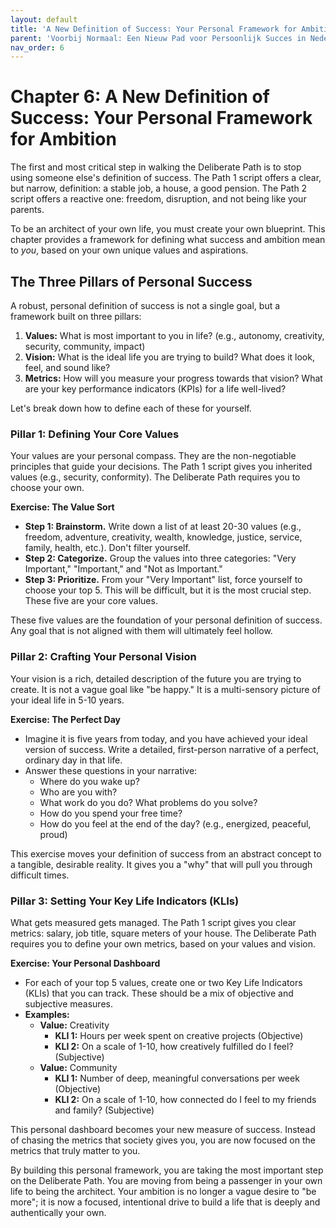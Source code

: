 ```yaml
---
layout: default
title: 'A New Definition of Success: Your Personal Framework for Ambition'
parent: 'Voorbij Normaal: Een Nieuw Pad voor Persoonlijk Succes in Nederland'
nav_order: 6
---
```


# Chapter 6: A New Definition of Success: Your Personal Framework for Ambition

The first and most critical step in walking the Deliberate Path is to stop using someone else's definition of success. The Path 1 script offers a clear, but narrow, definition: a stable job, a house, a good pension. The Path 2 script offers a reactive one: freedom, disruption, and not being like your parents. 

To be an architect of your own life, you must create your own blueprint. This chapter provides a framework for defining what success and ambition mean to *you*, based on your own unique values and aspirations.

## The Three Pillars of Personal Success

A robust, personal definition of success is not a single goal, but a framework built on three pillars:

1.  **Values:** What is most important to you in life? (e.g., autonomy, creativity, security, community, impact)
2.  **Vision:** What is the ideal life you are trying to build? What does it look, feel, and sound like?
3.  **Metrics:** How will you measure your progress towards that vision? What are your key performance indicators (KPIs) for a life well-lived?

Let's break down how to define each of these for yourself.

### Pillar 1: Defining Your Core Values

Your values are your personal compass. They are the non-negotiable principles that guide your decisions. The Path 1 script gives you inherited values (e.g., security, conformity). The Deliberate Path requires you to choose your own.

**Exercise: The Value Sort**

*   **Step 1: Brainstorm.** Write down a list of at least 20-30 values (e.g., freedom, adventure, creativity, wealth, knowledge, justice, service, family, health, etc.). Don't filter yourself.
*   **Step 2: Categorize.** Group the values into three categories: "Very Important," "Important," and "Not as Important."
*   **Step 3: Prioritize.** From your "Very Important" list, force yourself to choose your top 5. This will be difficult, but it is the most crucial step. These five are your core values.

These five values are the foundation of your personal definition of success. Any goal that is not aligned with them will ultimately feel hollow.

### Pillar 2: Crafting Your Personal Vision

Your vision is a rich, detailed description of the future you are trying to create. It is not a vague goal like "be happy." It is a multi-sensory picture of your ideal life in 5-10 years.

**Exercise: The Perfect Day**

*   Imagine it is five years from today, and you have achieved your ideal version of success. Write a detailed, first-person narrative of a perfect, ordinary day in that life.
*   Answer these questions in your narrative:
    *   Where do you wake up?
    *   Who are you with?
    *   What work do you do? What problems do you solve?
    *   How do you spend your free time?
    *   How do you feel at the end of the day? (e.g., energized, peaceful, proud)

This exercise moves your definition of success from an abstract concept to a tangible, desirable reality. It gives you a "why" that will pull you through difficult times.

### Pillar 3: Setting Your Key Life Indicators (KLIs)

What gets measured gets managed. The Path 1 script gives you clear metrics: salary, job title, square meters of your house. The Deliberate Path requires you to define your own metrics, based on your values and vision.

**Exercise: Your Personal Dashboard**

*   For each of your top 5 values, create one or two Key Life Indicators (KLIs) that you can track. These should be a mix of objective and subjective measures.
*   **Examples:**
    *   **Value:** Creativity
        *   **KLI 1:** Hours per week spent on creative projects (Objective)
        *   **KLI 2:** On a scale of 1-10, how creatively fulfilled do I feel? (Subjective)
    *   **Value:** Community
        *   **KLI 1:** Number of deep, meaningful conversations per week (Objective)
        *   **KLI 2:** On a scale of 1-10, how connected do I feel to my friends and family? (Subjective)

This personal dashboard becomes your new measure of success. Instead of chasing the metrics that society gives you, you are now focused on the metrics that truly matter to you.

By building this personal framework, you are taking the most important step on the Deliberate Path. You are moving from being a passenger in your own life to being the architect. Your ambition is no longer a vague desire to "be more"; it is now a focused, intentional drive to build a life that is deeply and authentically your own.
